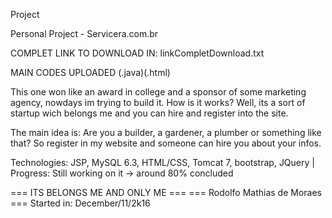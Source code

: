 Project

Personal Project - Servicera.com.br

COMPLET LINK TO DOWNLOAD IN: linkCompletDownload.txt

MAIN CODES UPLOADED (.java)(.html)

This one won like an award in college and a sponsor of some marketing agency, nowdays im trying to build it. How is it works? Well, its a sort of startup wich belongs me and you can hire and register into the site.

The main idea is: Are you a builder, a gardener, a plumber or something like that? So register in my website and someone can hire you about your infos.

Technologies: JSP, MySQL 6.3, HTML/CSS, Tomcat 7, bootstrap, JQuery | Progress: Still working on it -> around 80% concluded

=== ITS BELONGS ME AND ONLY ME === === Rodolfo Mathias de Moraes === Started in: December/11/2k16

